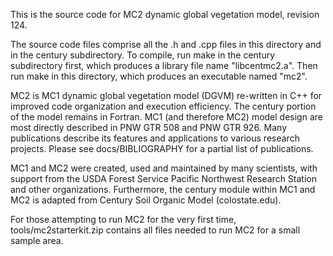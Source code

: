 This is the source code for MC2 dynamic global vegetation model, revision 124.

The source code files comprise all the .h and .cpp files in this directory and
in the century subdirectory. To compile, run make in the century subdirectory
first, which produces a library file name "libcentmc2.a". Then run make in 
this directory, which produces an executable named "mc2".

MC2 is MC1 dynamic global vegetation model (DGVM) re-written in C++ for improved 
code organization and execution efficiency. The century portion of the model
remains in Fortran. MC1 (and therefore MC2) model design are most directly described 
in PNW GTR 508 and PNW GTR 926. Many publications describe its features and 
applications to various research projects. Please see docs/BIBLIOGRAPHY for a 
partial list of publications.

MC1 and MC2 were created, used and maintained by many scientists, with support
from the USDA Forest Service Pacific Northwest Research Station and other
organizations. Furthermore, the century module within MC1 and MC2 is adapted
from Century Soil Organic Model (colostate.edu).

For those attempting to run MC2 for the very first time, tools/mc2starterkit.zip
contains all files needed to run MC2 for a small sample area.
